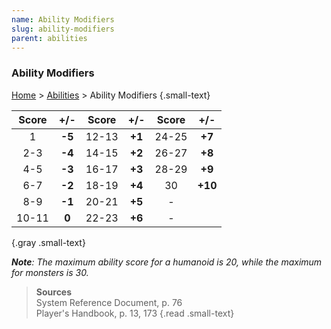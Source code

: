 ```yaml
---
name: Ability Modifiers
slug: ability-modifiers
parent: abilities
---
```

### Ability Modifiers
[Home](dm-operations-center) > [Abilities](abilities-menu) > Ability Modifiers {.small-text}

| Score | +/-  | Score | +/-  | Score |  +/-  |
| :-----: | :----: | :-----: | :----: | :-----: | :-----: |
|    1    | **-5** |  12-13  | **+1** |  24-25  | **+7**  |
|   2-3   | **-4** |  14-15  | **+2** |  26-27  | **+8**  |
|   4-5   | **-3** |  16-17  | **+3** |  28-29  | **+9**  |
|   6-7   | **-2** |  18-19  | **+4** |   30    | **+10** |
|   8-9   | **-1** |  20-21  | **+5** |    -    |         |
|  10-11  | **0**  |  22-23  | **+6** |    -    |         |
{.gray .small-text}

***Note**: The maximum ability score for a humanoid is 20, while the maximum for monsters is 30.*

> **Sources** <br/>
> System Reference Document, p. 76<br/>
> Player's Handbook, p. 13, 173
{.read .small-text}